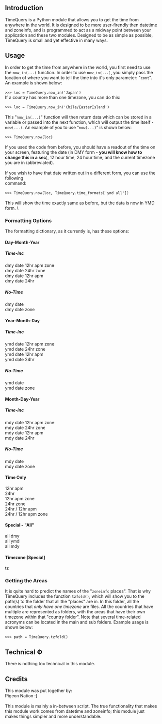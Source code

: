 ## Introduction

TimeQuery is a Python module that allows you to get the time from anywhere in the world. It is designed to be more user-firendly then datetime and zoneinfo, and is programmed to act as a midway point between your application and these two modules. Designed to be as simple as possible, TimeQuery is small and yet effective in many ways.

## Usage

In order to get the time from anywhere in the world, you first need to use the `now_in(...)` function. In order to use `now_in(...)`, you simply pass the location of where you want to tell the time into it's only parameter: "`cont`". An example is shown below: \
\
`>>> loc = TimeQuery.now_in('Japan')`
\
If a country has more than one timezone, you can do this:\
\
`>>> loc = TimeQuery.now_in('Chile/EasterIsland')` \
\
This "`now_in(...)`" function will then return data which can be stored in a variable or passed into the next function, which will output the time itself - `now(...)`. An example of you to use "`now(...)`" is shown below: \
\
`>>> TimeQuery.now(loc)`\
\
If you used the code from before, you should have a readout of the time on your screen, featuring the date (in DMY form - **you will know how to change this in a sec**), 12 hour time, 24 hour time, and the current timezone you are in (abbreviated). \
\
If you wish to have that date written out in a different form, you can use the following \
command:\
\
`>>> TimeQuery.now(loc, TimeQuery.time_formats['ymd all'])`\
\
This will show the time exactly same as before, but the data is now in YMD form. \

### Formatting Options


The formatting dictionary, as it currently is, has these options: 

#### Day-Month-Year
##### Time-Inc
dmy date 12hr apm zone\
dmy date 24hr zone\
dmy date 12hr apm\
dmy date 24hr
##### No-Time
dmy date\
dmy date zone

#### Year-Month-Day
##### Time-Inc
ymd date 12hr apm zone\
ymd date 24hr zone\
ymd date 12hr apm\
ymd date 24hr
##### No-Time
ymd date\
ymd date zone

#### Month-Day-Year
##### Time-Inc
mdy date 12hr apm zone\
mdy date 24hr zone\
mdy date 12hr apm\
mdy date 24hr
##### No-Time
mdy date\
mdy date zone
    
#### Time Only
12hr apm\
24hr\
12hr apm zone\
24hr zone\
24hr / 12hr apm\
24hr / 12hr apm zone

#### Special - "All"
all dmy\
all ymd\
all mdy
    
#### Timezone [Special]
tz

### Getting the Areas

It is quite hard to predict the names of the "`zoneinfo` places". That is why TimeQuery includes the function `tzfold()`, which will show you to the path(s) to the folder that all the "places" are in. In this folder, all the countries that *only have one timezone* are files. All the countries that have multiple are represented as folders, with the areas that have their own timezone within that "country folder". Note that several time-related acronyms can be located in the main and sub folders. Example usage is shown below: \
\
`>>> path = TimeQuery.tzfold()`

## Technical ⚙️

There is nothing too technical in this module.

## Credits

This module was put together by:\
Pigeon Nation :] \
\
This module is mainly a in-between script. The true functionality that makes this module work comes from datetime and zoneinfo; this module just makes things simpler and more understandable.
